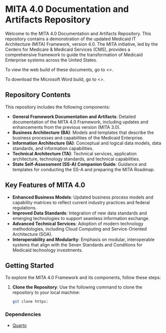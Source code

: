 # MITA 4.0 Documentation and Artifacts Repository

Welcome to the MITA 4.0 Documentation and Artifacts Repository. This repository contains a demonstration of the updated Medicaid IT Architecture (MITA) Framework, version 4.0. The MITA initiative, led by the Centers for Medicare & Medicaid Services (CMS), provides a comprehensive framework to guide the transformation of Medicaid Enterprise systems across the United States.

To view the web build of these documents, go to <>.

To download the Microsoft Word build, go to <>.


## Repository Contents

This repository includes the following components:

- **General Framework Documentation and Artifacts**: Detailed documentation of the MITA 4.0 Framework, including updates and enhancements from the previous version (MITA 3.0).
- **Business Architecture (BA)**: Models and templates that describe the business processes and capabilities of the Medicaid Enterprise.
- **Information Architecture (IA)**: Conceptual and logical data models, data standards, and information capabilities.
- **Technical Architecture (TA)**: Technical services, application architecture, technology standards, and technical capabilities.
- **State Self-Assessment (SS-A) Companion Guide**: Guidance and templates for conducting the SS-A and preparing the MITA Roadmap.

## Key Features of MITA 4.0

- **Enhanced Business Models**: Updated business process models and capability matrices to reflect current industry practices and federal regulations.
- **Improved Data Standards**: Integration of new data standards and emerging technologies to support seamless information exchange.
- **Advanced Technical Services**: Adoption of modern technology methodologies, including Cloud Computing and Service-Oriented Architecture (SOA).
- **Interoperability and Modularity**: Emphasis on modular, interoperable systems that align with the Seven Standards and Conditions for Medicaid technology investments.

## Getting Started

To explore the MITA 4.0 Framework and its components, follow these steps:

1. **Clone the Repository**: Use the following command to clone the repository to your local machine:
   ```bash
   git clone https:

### Dependencies

- [Quarto](https://quarto.org/docs/get-started/)
